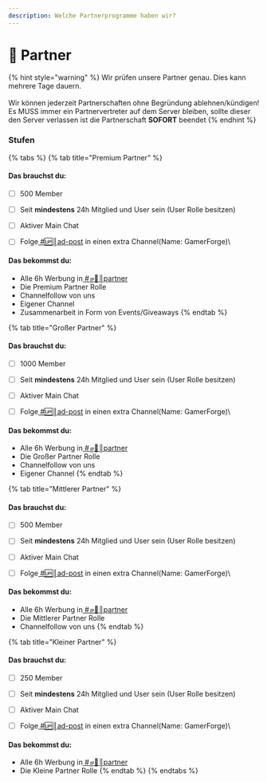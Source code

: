 ```yaml
---
description: Welche Partnerprogramme haben wir?
---
```


# 🔁 Partner

{% hint style="warning" %}
Wir prüfen unsere Partner genau. Dies kann mehrere Tage dauern.\
\
Wir können jederzeit Partnerschaften ohne Begründung ablehnen/kündigen! Es MUSS immer ein Partnervertreter auf dem Server bleiben, sollte dieser den Server verlassen ist die Partnerschaft **SOFORT** beendet
{% endhint %}

### Stufen

{% tabs %}
{% tab title="Premium Partner" %}
#### Das brauchst du:

* [ ] 500 Member&#x20;
* [ ] Seit **mindestens** 24h Mitglied und User sein (User Rolle besitzen)
* [ ] Aktiver Main Chat&#x20;
* [ ] Folge[ #🆙║ad-post](https://discord.com/channels/820711921158062120/826488494326808587) in einen extra Channel(Name: GamerForge)\


#### Das bekommst du:

* Alle 6h Werbung in[ #╔🤝║partner](https://discord.com/channels/820711921158062120/838122533182111804)&#x20;
* Die Premium Partner Rolle&#x20;
* Channelfollow von uns&#x20;
* Eigener Channel&#x20;
* Zusammenarbeit in Form von Events/Giveaways
{% endtab %}

{% tab title="Großer Partner" %}


#### Das brauchst du:

* [ ] 1000 Member&#x20;
* [ ] Seit **mindestens** 24h Mitglied und User sein (User Rolle besitzen)
* [ ] Aktiver Main Chat&#x20;
* [ ] Folge[ #🆙║ad-post](https://discord.com/channels/820711921158062120/826488494326808587) in einen extra Channel(Name: GamerForge)\


#### Das bekommst du:

* Alle 6h Werbung in[ #╔🤝║partner](https://discord.com/channels/820711921158062120/838122533182111804)&#x20;
* Die Großer Partner Rolle&#x20;
* Channelfollow von uns&#x20;
* Eigener Channel&#x20;
{% endtab %}

{% tab title="Mittlerer Partner" %}


#### Das brauchst du:

* [ ] 500 Member&#x20;
* [ ] Seit **mindestens** 24h Mitglied und User sein (User Rolle besitzen)
* [ ] Aktiver Main Chat&#x20;
* [ ] Folge[ #🆙║ad-post](https://discord.com/channels/820711921158062120/826488494326808587) in einen extra Channel(Name: GamerForge)\


#### Das bekommst du:

* Alle 6h Werbung in[ #╔🤝║partner](https://discord.com/channels/820711921158062120/838122533182111804)&#x20;
* Die Mittlerer Partner Rolle&#x20;
* Channelfollow von uns&#x20;
{% endtab %}

{% tab title="Kleiner Partner" %}


#### Das brauchst du:

* [ ] 250 Member&#x20;
* [ ] Seit **mindestens** 24h Mitglied und User sein (User Rolle besitzen)
* [ ] Aktiver Main Chat&#x20;
* [ ] Folge[ #🆙║ad-post](https://discord.com/channels/820711921158062120/826488494326808587) in einen extra Channel(Name: GamerForge)\


#### Das bekommst du:

* Alle 6h Werbung in[ #╔🤝║partner](https://discord.com/channels/820711921158062120/838122533182111804)&#x20;
* Die Kleine Partner Rolle&#x20;
{% endtab %}
{% endtabs %}
